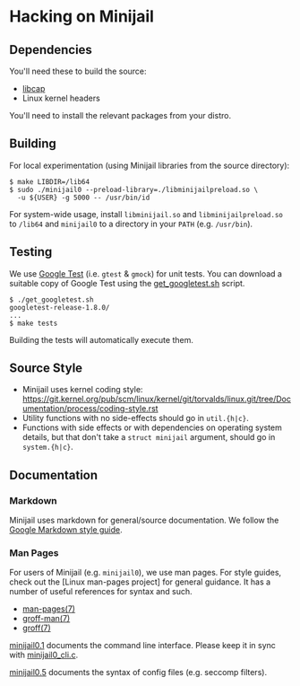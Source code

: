 # Hacking on Minijail

## Dependencies

You'll need these to build the source:
* [libcap]
* Linux kernel headers

You'll need to install the relevant packages from your distro.

## Building

For local experimentation (using Minijail libraries from the source directory):

```
$ make LIBDIR=/lib64
$ sudo ./minijail0 --preload-library=./libminijailpreload.so \
  -u ${USER} -g 5000 -- /usr/bin/id
```

For system-wide usage, install `libminijail.so` and `libminijailpreload.so` to
`/lib64` and `minijail0` to a directory in your `PATH` (e.g. `/usr/bin`).

## Testing

We use [Google Test] (i.e. `gtest` & `gmock`) for unit tests.
You can download a suitable copy of Google Test using the
[get_googletest.sh](./get_googletest.sh) script.

```
$ ./get_googletest.sh
googletest-release-1.8.0/
...
$ make tests
```

Building the tests will automatically execute them.

## Source Style

*   Minijail uses kernel coding style:
    https://git.kernel.org/pub/scm/linux/kernel/git/torvalds/linux.git/tree/Documentation/process/coding-style.rst
*   Utility functions with no side-effects should go in `util.{h|c}`.
*   Functions with side effects or with dependencies on operating system
    details, but that don't take a `struct minijail` argument, should go
    in `system.{h|c}`.

## Documentation

### Markdown

Minijail uses markdown for general/source documentation.
We follow the [Google Markdown style guide].

### Man Pages

For users of Minijail (e.g. `minijail0`), we use man pages.
For style guides, check out the [Linux man-pages project] for general guidance.
It has a number of useful references for syntax and such.

* [man-pages(7)](http://man7.org/linux/man-pages/man7/man-pages.7.html)
* [groff-man(7)](http://man7.org/linux/man-pages/man7/groff_man.7.html)
* [groff(7)](http://man7.org/linux/man-pages/man7/groff.7.html)

[minijail0.1] documents the command line interface.
Please keep it in sync with [minijail0_cli.c].

[minijail0.5] documents the syntax of config files (e.g. seccomp filters).

[libcap]: https://git.kernel.org/pub/scm/linux/kernel/git/morgan/libcap.git/
[minijail0.1]: ./minijail0.1
[minijail0.5]: ./minijail0.5
[minijail0_cli.c]: ./minijail0_cli.c
[Google Markdown style guide]: https://github.com/google/styleguide/blob/gh-pages/docguide/style.md
[Google Test]: https://github.com/google/googletest
